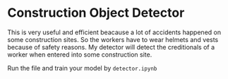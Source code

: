 # Construction Object Detector

This is very useful and efficient beacause a lot of accidents happened on some construction sites. So the workers have to wear helmets and vests because of safety reasons.
My detector will detect the creditionals of a worker when entered into some construction site.    

Run the file and train your model by `detector.ipynb` 
